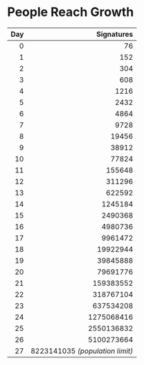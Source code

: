 # People Reach Growth

| Day | Signatures |
|----:|-----------:|
| 0 | 76 |
| 1 | 152 |
| 2 | 304 |
| 3 | 608 |
| 4 | 1216 |
| 5 | 2432 |
| 6 | 4864 |
| 7 | 9728 |
| 8 | 19456 |
| 9 | 38912 |
| 10 | 77824 |
| 11 | 155648 |
| 12 | 311296 |
| 13 | 622592 |
| 14 | 1245184 |
| 15 | 2490368 |
| 16 | 4980736 |
| 17 | 9961472 |
| 18 | 19922944 |
| 19 | 39845888 |
| 20 | 79691776 |
| 21 | 159383552 |
| 22 | 318767104 |
| 23 | 637534208 |
| 24 | 1275068416 |
| 25 | 2550136832 |
| 26 | 5100273664 |
| 27 | 8223141035 *(population limit)* |
